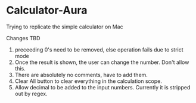 # Calculator-Aura

Trying to replicate the simple calculator on Mac

Changes TBD
1. preceeding 0's need to be removed, else operation fails due to strict mode
2. Once the result is shown, the user can change the number. Don't allow this.
3. There are absolutely no comments, have to add them.
4. Clear All button to clear everything in the calculation scope.
5. Allow decimal to be added to the input numbers. Currently it is stripped out by regex.
